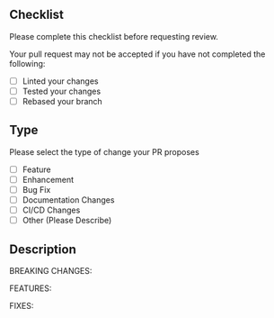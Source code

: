 ## Checklist

Please complete this checklist before requesting review.

Your pull request may not be accepted if you have not completed the following:

- [ ] Linted your changes
- [ ] Tested your changes
- [ ] Rebased your branch

## Type

Please select the type of change your PR proposes

- [ ] Feature
- [ ] Enhancement
- [ ] Bug Fix
- [ ] Documentation Changes
- [ ] CI/CD Changes
- [ ] Other (Please Describe)

## Description

BREAKING CHANGES:

FEATURES:

FIXES: